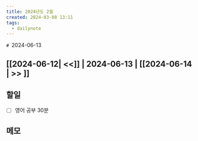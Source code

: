 ```yaml
---
title: 2024년도 2월
created: 2024-03-08 13:11
tags:
  - dailynote
---
```

`# `2024-06-13
## [[2024-06-12| <<]] | 2024-06-13 | [[2024-06-14 | >> ]]

## 할일
- [ ] 영어 공부 30분


## 메모

